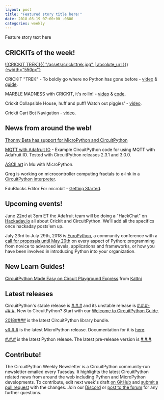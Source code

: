 ```yaml
---
layout: post
title: "Featured story title here!"
date: 2018-03-19 07:00:00 -0800
categories: weekly
---
```


Feature story text here

## CRICKITs of the week!

[![CRICKIT TREK]({{ "/assets/crickittrek.jpg" | absolute_url }}){:width="550px"}](https://youtu.be/oOE2Ht-J2Jc)

CRICKIT "TREK" - To boldly go where no Python has gone before - [video](https://youtu.be/oOE2Ht-J2Jc) & [guide](https://learn.adafruit.com/adafruit-crickit-creative-robotic-interactive-construction-kit/cpx-1701).

MARBLE MADNESS with CRICKIT, it's rollin! - [video](https://youtu.be/enOB2HwDKwM) & [code](https://github.com/adafruit/Adafruit_Learning_System_Guides/blob/master/Crickits/magneat-o/code.py).
 
Crickit Collapsible House, huff and puff! Watch out piggies' - [video](https://youtu.be/_84qnr2A6Hk).

Crickit Cart Bot Navigation - [video](https://youtu.be/62ywSHoYen0).

## News from around the web!

[Thonny Beta has support for MicroPython and CircuitPython](http://thonny.org/blog/2018/06/05/thonny_and_micropython.html)

[MQTT with Adafruit IO](https://github.com/MikeTeachman/micropython-adafruit-mqtt-esp8266) - Example CircuitPython code for using MQTT with Adafruit IO. Tested with CircuitPython releases 2.3.1 and 3.0.0.

[ASCII art](https://github.com/bbcmicrobit/micropython/blob/e26d7c89d4a96de0fa0a1dd5aec024b31fc4816e/source/microbit/modantigravity.cpp) in Mu with MicroPython.

Greg is working on microcontroller computing fractals to e-Ink in a [CircuitPython interpreter](https://twitter.com/gpshead/status/1005603935413915648).

EduBlocks Editor For microbit - [Getting Started](https://www.kitronik.co.uk/blog/getting-started-edublocks-microbit).

## Upcoming events!

June 22nd at 3pm ET the Adafruit team will be doing a "HackChat" on [Hackaday.io](https://hackaday.io/) all about Crickit and CircuitPython. We'll add all the specifics once hackaday posts'em up.

July 23rd to July 29th, 2018 is [EuroPython](https://ep2018.europython.eu/), a community conference with a [call for proposals until May 20th](https://ep2018.europython.eu/en/call-for-proposals/) on every aspect of Python: programming from novice to advanced levels, applications and frameworks, or how you have been involved in introducing Python into your organization.

## New Learn Guides!

[CircuitPython Made Easy on Circuit Playground Express](https://learn.adafruit.com/circuitpython-made-easy-on-circuit-playground-express) from [Kattni](https://learn.adafruit.com/users/kattni)

## Latest releases

CircuitPython's stable release is [#.#.#](https://github.com/adafruit/circuitpython/releases/latest) and its unstable release is [#.#.#-##.#](https://github.com/adafruit/circuitpython/releases). New to CircuitPython? Start with our [Welcome to CircuitPython Guide](https://learn.adafruit.com/welcome-to-circuitpython).

[2018####](https://github.com/adafruit/Adafruit_CircuitPython_Bundle/releases/latest) is the latest CircuitPython library bundle.

[v#.#.#](https://micropython.org/download) is the latest MicroPython release. Documentation for it is [here](http://docs.micropython.org/en/latest/pyboard/).

[#.#.#](https://www.python.org/downloads/) is the latest Python release. The latest pre-release version is [#.#.#](https://www.python.org/download/pre-releases/).

## Contribute!

The CircuitPython Weekly Newsletter is a CircuitPython community-run newsletter emailed every Tuesday. It highlights the latest CircuitPython related news from around the web including Python and MicroPython developments. To contribute, edit next week's draft [on GitHub](https://github.com/adafruit/circuitpython-weekly-newsletter/tree/gh-pages/_drafts) and [submit a pull request](https://help.github.com/articles/editing-files-in-your-repository/) with the changes. Join our [Discord](https://adafru.it/discord) or [post to the forum](https://forums.adafruit.com/viewforum.php?f=60) for any further questions.
